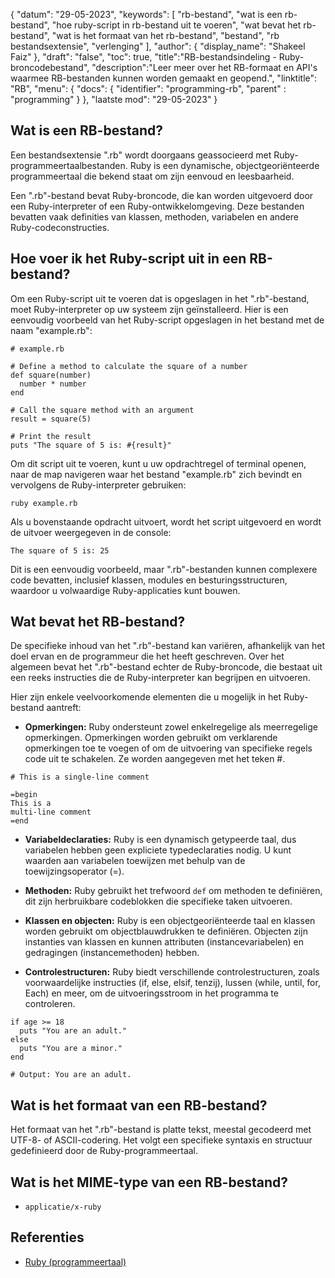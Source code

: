 {
"datum": "29-05-2023",
  "keywords": [
"rb-bestand",
"wat is een rb-bestand",
"hoe ruby-script in rb-bestand uit te voeren",
"wat bevat het rb-bestand",
"wat is het formaat van het rb-bestand",
"bestand",
"rb bestandsextensie",
"verlenging"
],
  "author": {
"display_name": "Shakeel Faiz"
},
"draft": "false",
"toc": true,
"title":"RB-bestandsindeling - Ruby-broncodebestand",
  "description":"Leer meer over het RB-formaat en API's waarmee RB-bestanden kunnen worden gemaakt en geopend.",
"linktitle": "RB",
  "menu": {
    "docs": {
      "identifier": "programming-rb",
"parent" : "programming"
}
},
"laatste mod": "29-05-2023"
}

## Wat is een RB-bestand?

Een bestandsextensie ".rb" wordt doorgaans geassocieerd met Ruby-programmeertaalbestanden. Ruby is een dynamische, objectgeoriënteerde programmeertaal die bekend staat om zijn eenvoud en leesbaarheid.

Een ".rb"-bestand bevat Ruby-broncode, die kan worden uitgevoerd door een Ruby-interpreter of een Ruby-ontwikkelomgeving. Deze bestanden bevatten vaak definities van klassen, methoden, variabelen en andere Ruby-codeconstructies.

## Hoe voer ik het Ruby-script uit in een RB-bestand?

Om een Ruby-script uit te voeren dat is opgeslagen in het ".rb"-bestand, moet Ruby-interpreter op uw systeem zijn geïnstalleerd. Hier is een eenvoudig voorbeeld van het Ruby-script opgeslagen in het bestand met de naam "example.rb":

```
# example.rb

# Define a method to calculate the square of a number
def square(number)
  number * number
end

# Call the square method with an argument
result = square(5)

# Print the result
puts "The square of 5 is: #{result}"
```

Om dit script uit te voeren, kunt u uw opdrachtregel of terminal openen, naar de map navigeren waar het bestand "example.rb" zich bevindt en vervolgens de Ruby-interpreter gebruiken:

```
ruby example.rb
```

Als u bovenstaande opdracht uitvoert, wordt het script uitgevoerd en wordt de uitvoer weergegeven in de console:

```
The square of 5 is: 25
```

Dit is een eenvoudig voorbeeld, maar ".rb"-bestanden kunnen complexere code bevatten, inclusief klassen, modules en besturingsstructuren, waardoor u volwaardige Ruby-applicaties kunt bouwen.

## Wat bevat het RB-bestand?

De specifieke inhoud van het ".rb"-bestand kan variëren, afhankelijk van het doel ervan en de programmeur die het heeft geschreven. Over het algemeen bevat het ".rb"-bestand echter de Ruby-broncode, die bestaat uit een reeks instructies die de Ruby-interpreter kan begrijpen en uitvoeren.

Hier zijn enkele veelvoorkomende elementen die u mogelijk in het Ruby-bestand aantreft:

- **Opmerkingen:** Ruby ondersteunt zowel enkelregelige als meerregelige opmerkingen. Opmerkingen worden gebruikt om verklarende opmerkingen toe te voegen of om de uitvoering van specifieke regels code uit te schakelen. Ze worden aangegeven met het teken #.

```
# This is a single-line comment

=begin
This is a
multi-line comment
=end
```

- **Variabeldeclaraties:** Ruby is een dynamisch getypeerde taal, dus variabelen hebben geen expliciete typedeclaraties nodig. U kunt waarden aan variabelen toewijzen met behulp van de toewijzingsoperator (=).

- **Methoden:** Ruby gebruikt het trefwoord `def` om methoden te definiëren, dit zijn herbruikbare codeblokken die specifieke taken uitvoeren.

- **Klassen en objecten:** Ruby is een objectgeoriënteerde taal en klassen worden gebruikt om objectblauwdrukken te definiëren. Objecten zijn instanties van klassen en kunnen attributen (instancevariabelen) en gedragingen (instancemethoden) hebben.

- **Controlestructuren:** Ruby biedt verschillende controlestructuren, zoals voorwaardelijke instructies (if, else, elsif, tenzij), lussen (while, until, for, Each) en meer, om de uitvoeringsstroom in het programma te controleren.

```
if age >= 18
  puts "You are an adult."
else
  puts "You are a minor."
end

# Output: You are an adult.
```

## Wat is het formaat van een RB-bestand?

Het formaat van het ".rb"-bestand is platte tekst, meestal gecodeerd met UTF-8- of ASCII-codering. Het volgt een specifieke syntaxis en structuur gedefinieerd door de Ruby-programmeertaal.

## Wat is het MIME-type van een RB-bestand?

- `applicatie/x-ruby`

## Referenties
* [Ruby (programmeertaal)](https://en.wikipedia.org/wiki/Ruby_(programming_language))

